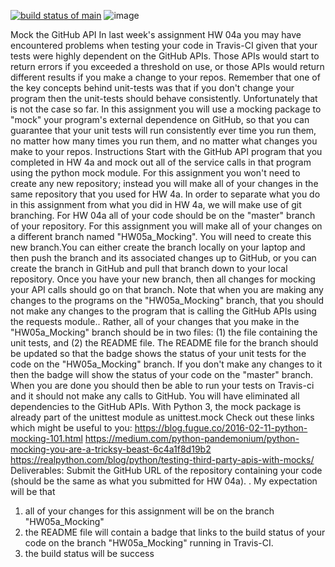 [![build status of main](https://travis-ci.org/adiawara/HW05a_Mocking.svg?branch=main)](https://travis-ci.org/adiawara/HW05a_Mocking)
![image](https://user-images.githubusercontent.com/22464380/143892410-7b7fc001-9571-4607-9819-b4610381f78e.png)



Mock the GitHub API
In last week's assignment HW 04a you may have encountered problems when testing your code in Travis-CI given that your tests were highly dependent on the GitHub APIs.   Those APIs would start to return errors if you exceeded a threshold on use, or those APIs would return different results if you make a change to your repos.    Remember that one of the key concepts behind unit-tests was that if you don't change your program then the unit-tests should behave consistently.  Unfortunately that is not the case so far. 
In this assignment you will use a mocking package to "mock" your program's external dependence on GitHub, so that you can guarantee that your unit tests will run consistently ever time you run them, no matter how many times you run them, and no matter what changes you make to your repos.
Instructions
Start with the GitHub API program that you completed in HW 4a and mock out all of the service calls in that program using the python mock module.   For this assignment you won't need to create any new repository; instead you will make all of your changes in the same repository that you used for HW 4a.   In order to separate what you do in this assignment from what you did in HW 4a, we will make use of git branching.  For HW 04a all of your code should be on the "master" branch of your repository.  For this assignment you will make all of your changes on a different branch named "HW05a_Mocking".   You will need to create this new branch.You can either create the branch locally on your laptop and then push the branch and its associated changes up to GitHub, or you can create the branch in GitHub and pull that branch down to your local repository.    Once you have your new branch, then all changes for mocking your API calls should go on that branch.
Note that when you are making any changes to the programs on the "HW05a_Mocking" branch, that you should not make any changes to the program that is calling the GitHub APIs using the requests module..  Rather, all of your changes that you make in the "HW05a_Mocking" branch should be in two files:  (1) the file containing the unit tests, and (2) the README file.  The README file for the branch should be updated so that the badge shows the status of your unit tests for the code on the "HW05a_Mocking" branch.  If you don't make any changes to it then the badge will show the status of your code on the "master" branch.
When you are done you should then be able to run your tests on Travis-ci and it should not make any calls to GitHub.  You will have eliminated all dependencies to the GitHub APIs. With Python 3, the mock package is already part of the unittest module as unittest.mock  Check out these links which might be useful to you: https://blog.fugue.co/2016-02-11-python-mocking-101.html 
https://medium.com/python-pandemonium/python-mocking-you-are-a-tricksy-beast-6c4a1f8d19b2 
https://realpython.com/blog/python/testing-third-party-apis-with-mocks/ 
Deliverables:
Submit the GitHub URL of the repository containing your code (should be the same as what you submitted for HW 04a).  .   My expectation will be that
1. all of your changes for this assignment will be on the branch "HW05a_Mocking"
2. the README file will contain a badge that links to the build status of your code on the branch "HW05a_Mocking" running in Travis-CI.
3. the build status will be success

